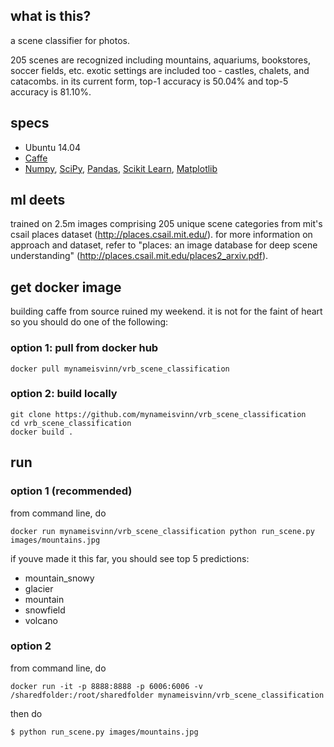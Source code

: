 ## what is this?
a scene classifier for photos. 

205 scenes are recognized including mountains, aquariums, bookstores, soccer fields, etc. exotic settings are included too - castles, chalets, and catacombs. in its current form, top-1 accuracy is 50.04% and top-5 accuracy is 81.10%. 

## specs
* Ubuntu 14.04
* [Caffe](http://caffe.berkeleyvision.org/)
* [Numpy](http://www.numpy.org/), [SciPy](https://www.scipy.org/), [Pandas](http://pandas.pydata.org/), [Scikit Learn](http://scikit-learn.org/), [Matplotlib](http://matplotlib.org/)

## ml deets
trained on 2.5m images comprising 205 unique scene categories from mit's csail places dataset (http://places.csail.mit.edu/). for more information on approach and dataset, refer to "places: an image database for deep scene understanding" (http://places.csail.mit.edu/places2_arxiv.pdf).


## get docker image

building caffe from source ruined my weekend. it is not for the faint of heart so you should do one of the following:

### option 1: pull from docker hub

```
docker pull mynameisvinn/vrb_scene_classification
```

### option 2: build locally
```
git clone https://github.com/mynameisvinn/vrb_scene_classification
cd vrb_scene_classification
docker build .
```

## run

### option 1 (recommended)

from command line, do

```
docker run mynameisvinn/vrb_scene_classification python run_scene.py images/mountains.jpg

```
if youve made it this far, you should see top 5 predictions: 

* mountain_snowy
* glacier
* mountain
* snowfield
* volcano

### option 2

from command line, do

```
docker run -it -p 8888:8888 -p 6006:6006 -v /sharedfolder:/root/sharedfolder mynameisvinn/vrb_scene_classification
```

then do

```
$ python run_scene.py images/mountains.jpg
```
